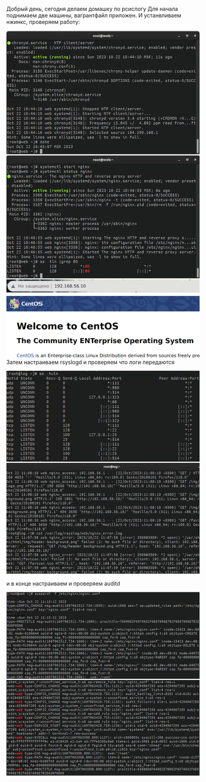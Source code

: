 Добрый день, сегодня делаем домашку по рсислогу
Для начала поднимаем две машины, вагрантфайл приложен.
И устанвливаем нжинкс, проверяем работу:

![скрин](/dz16scr1.png)
![скрин](/dz16scr2.png)
![скрин](/dz16scr3.png)
Затем настраиваем rsyslogd и проверяем что логи передаются

![скрин](/dz16scr4.png)
![скрин](/dz16scr5.png)

и в конце настраиваем и проверяем auditd

![скрин](/dz16scr6.png)
![скрин](/dz16scr7.png)
